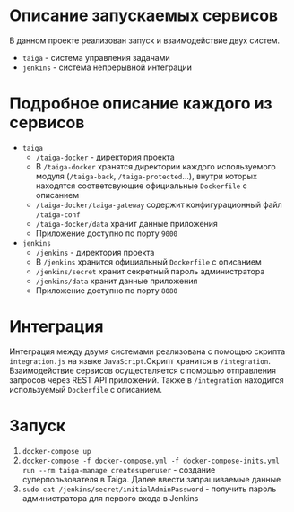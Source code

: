 # Описание запускаемых сервисов
В данном проекте реализован запуск и взаимодействие двух систем.
* `taiga` - система управления задачами
* `jenkins` - система непрерывной интеграции
# Подробное описание каждого из сервисов
* `taiga`
	- `/taiga-docker` - директория проекта
    - В `/taiga-docker` хранятся директории каждого используемого модуля (`/taiga-back`, 
    `/taiga-protected`...), внутри которых находятся соответсвующие официальные `Dockerfile` с описанием 
    - `/taiga-docker/taiga-gateway` содержит конфигурационный файл `/taiga-conf`
    - `/taiga-docker/data` хранит данные приложения
	- Приложение доступно по порту `9000`
* `jenkins`
	- `/jenkins` - директория проекта
    - В `/jenkins` хранится официальный `Dockerfile` с описанием
    - `/jenkins/secret` хранит секретный пароль администратора
    - `/jenkins/data` хранит данные приложения
	- Приложение доступно по порту `8080`
# Интеграция
Интеграция между двумя системами реализована с помощью скрипта `integration.js` на языке `JavaScript`.Скрипт хранится в `/integration`.
Взаимодействие сервисов осуществляется с помошью отправления запросов через REST API приложений.
Также в `/integration` находится используемый `Dockerfile` с описанием.
# Запуск
1. `docker-compose up`
2. `docker-compose -f docker-compose.yml -f docker-compose-inits.yml run --rm taiga-manage createsuperuser` - создание суперпользователя в Taiga. Далее ввести запрашиваемые данные
3. `sudo cat /jenkins/secret/initialAdminPassword` - получить пароль администратора для первого входа в Jenkins